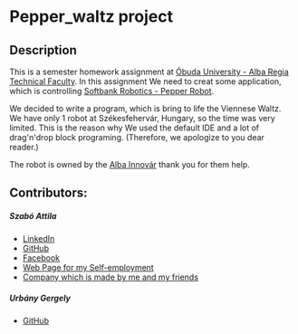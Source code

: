 # Pepper_waltz project
## Description
This is a semester homework assignment at [Óbuda University - Alba Regia Technical Faculty](http://www.amk.uni-obuda.hu/index.php/en). In this assignment We need to creat some application, which is controlling [Softbank Robotics - Pepper Robot](https://www.softbankrobotics.com/emea/en/pepper). 

We decided to write a program, which is bring to life the Viennese Waltz.
We have only 1 robot at Székesfehervár, Hungary, so the time was very limited. This is the reason why We used the default IDE and a lot of  drag'n'drop block programing. (Therefore, we apologize to you dear reader.)

The robot is owned by the [Alba Innovár](https://albainnovar.hu/eng) thank you for them help.

## Contributors:

##### Szabó Attila
* [LinkedIn](https://www.linkedin.com/in/tailor993/)
* [GitHub](https://github.com/Tailor993)
* [Facebook](https://www.facebook.com/tailor1993)
* [Web Page for my Self-employment](https://www.tailor993.hu)
* [Company which is made by me and my friends](https://fejlesztech.hu)

##### Urbány Gergely
* [GitHub](https://github.com/MetalG93)
